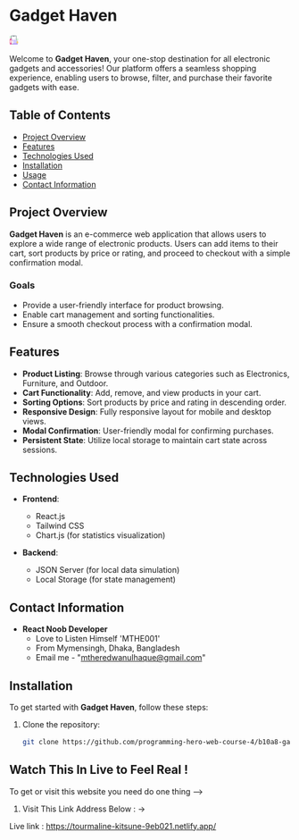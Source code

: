# Gadget Haven

![Gadget Haven Logo](./public/image/favicon-16x16.png) 

Welcome to **Gadget Haven**, your one-stop destination for all electronic gadgets and accessories! Our platform offers a seamless shopping experience, enabling users to browse, filter, and purchase their favorite gadgets with ease.

## Table of Contents

- [Project Overview](#project-overview)
- [Features](#features)
- [Technologies Used](#technologies-used)
- [Installation](#installation)
- [Usage](#usage)
- [Contact Information](#contact-information)

## Project Overview

**Gadget Haven** is an e-commerce web application that allows users to explore a wide range of electronic products. Users can add items to their cart, sort products by price or rating, and proceed to checkout with a simple confirmation modal.

### Goals

- Provide a user-friendly interface for product browsing.
- Enable cart management and sorting functionalities.
- Ensure a smooth checkout process with a confirmation modal.

## Features

- **Product Listing**: Browse through various categories such as Electronics, Furniture, and Outdoor.
- **Cart Functionality**: Add, remove, and view products in your cart.
- **Sorting Options**: Sort products by price and rating in descending order.
- **Responsive Design**: Fully responsive layout for mobile and desktop views.
- **Modal Confirmation**: User-friendly modal for confirming purchases.
- **Persistent State**: Utilize local storage to maintain cart state across sessions.

## Technologies Used

- **Frontend**: 
  - React.js
  - Tailwind CSS
  - Chart.js (for statistics visualization)

- **Backend**: 
  - JSON Server (for local data simulation)
  - Local Storage (for state management)

## Contact Information
- **React Noob Developer**
  - Love to Listen Himself 'MTHE001'
  - From Mymensingh, Dhaka, Bangladesh
  - Email me - "mtheredwanulhaque@gmail.com"


## Installation

To get started with **Gadget Haven**, follow these steps:

1. Clone the repository:
   ```bash
   git clone https://github.com/programming-hero-web-course-4/b10a8-gadget-heaven-Mthe001.git

## Watch This  In Live to Feel Real ! 

To get or visit this website you need do one thing -->

1. Visit This Link Address Below : ->
 
Live link : https://tourmaline-kitsune-9eb021.netlify.app/ 
